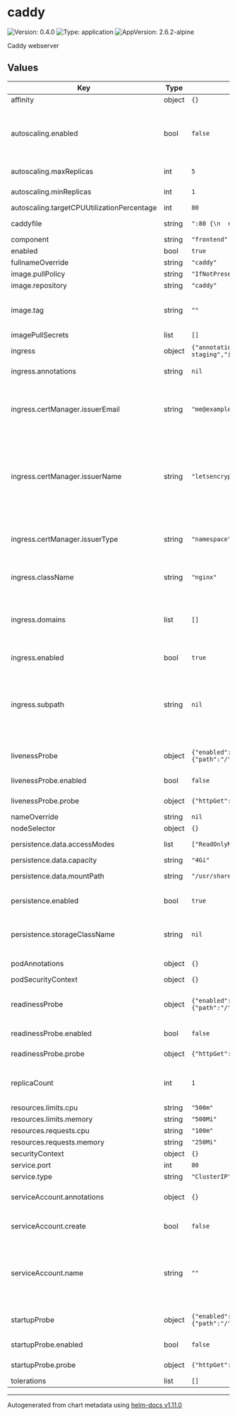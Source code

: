 # caddy

![Version: 0.4.0](https://img.shields.io/badge/Version-0.4.0-informational?style=flat-square) ![Type: application](https://img.shields.io/badge/Type-application-informational?style=flat-square) ![AppVersion: 2.6.2-alpine](https://img.shields.io/badge/AppVersion-2.6.2--alpine-informational?style=flat-square)

Caddy webserver

## Values

| Key | Type | Default | Description |
|-----|------|---------|-------------|
| affinity | object | `{}` |  |
| autoscaling.enabled | bool | `false` | Enable/disable pod autoscaling, if disabled `replicaCount` is used to set number of pods. |
| autoscaling.maxReplicas | int | `5` | Maximum number of replicas |
| autoscaling.minReplicas | int | `1` | Minimum number of replicas |
| autoscaling.targetCPUUtilizationPercentage | int | `80` |  |
| caddyfile | string | `":80 {\n  root * /usr/share/caddy\n  file_server\n}"` | [Caddyfile](https://caddyserver.com/docs/caddyfile) to configure caddy |
| component | string | `"frontend"` |  |
| enabled | bool | `true` |  |
| fullnameOverride | string | `"caddy"` | Override fullname |
| image.pullPolicy | string | `"IfNotPresent"` |  |
| image.repository | string | `"caddy"` | Image repository |
| image.tag | string | `""` | Overrides the image tag whose default is the chart appVersion. |
| imagePullSecrets | list | `[]` | [Image pull secrets](https://kubernetes.io/docs/tasks/configure-pod-container/pull-image-private-registry/) |
| ingress | object | `{"annotations":null,"certManager":{"issuerEmail":"me@example.com","issuerName":"letsencrypt-staging","issuerType":"namespace"},"className":"nginx","domains":[],"enabled":true,"subpath":null}` | Ingress configuration |
| ingress.annotations | string | `nil` | Additional Ingress annotations |
| ingress.certManager.issuerEmail | string | `"me@example.com"` | eMail address for ACME registration with Let's Encrypt. Only used for issuerType = namespace. |
| ingress.certManager.issuerName | string | `"letsencrypt-staging"` | Name of the Issuer to use. For certManager.type = namespace `letsencrypt-staging`, `letsencrypt-prod` and `self-signed` are available. |
| ingress.certManager.issuerType | string | `"namespace"` | Type of [cert-manager](https://cert-manager.io/docs/) Issuer: Use either "namespace" or "cluster". |
| ingress.className | string | `"nginx"` | Name of the [IngressClass](https://kubernetes.io/docs/concepts/services-networking/ingress/#ingress-class) to use in Ingress routes. |
| ingress.domains | list | `[]` | List of [FQDNs](https://de.wikipedia.org/wiki/Fully-Qualified_Host_Name) for this Ingress. Note: All FQDNs will be used for Ingress hosts and TLS certificate. |
| ingress.enabled | bool | `true` | Enable/disable ingress |
| ingress.subpath | string | `nil` | Make Caddy available at a subpath. By default Caddy will be available from [DOMAIN]/ Don't append or prepend :// or / |
| livenessProbe | object | `{"enabled":false,"failureThreshold":5,"initialDelaySeconds":10,"periodSeconds":5,"probe":{"httpGet":{"path":"/","port":"http","scheme":"HTTP"}},"successThreshold":1,"terminationGracePeriodSeconds":null,"timeoutSeconds":1}` | [Liveness probe](https://kubernetes.io/docs/concepts/workloads/pods/pod-lifecycle/#container-probes) See the [API reference](https://kubernetes.io/docs/reference/kubernetes-api/workload-resources/pod-v1/#Probe) for details. |
| livenessProbe.enabled | bool | `false` | Enable/disable liveness probe |
| livenessProbe.probe | object | `{"httpGet":{"path":"/","port":"http","scheme":"HTTP"}}` | Configure [startup probe](https://kubernetes.io/docs/tasks/configure-pod-container/configure-liveness-readiness-startup-probes/) |
| nameOverride | string | `nil` | Override name |
| nodeSelector | object | `{}` |  |
| persistence.data.accessModes | list | `["ReadOnlyMany"]` | Storage [access modes](https://kubernetes.io/docs/concepts/storage/persistent-volumes/#access-modes) |
| persistence.data.capacity | string | `"4Gi"` | Storage [capacity](https://kubernetes.io/docs/concepts/storage/persistent-volumes/#capacity) |
| persistence.data.mountPath | string | `"/usr/share/caddy"` | Mount path of the storage |
| persistence.enabled | bool | `true` | Enable/disable serving data from a PVC |
| persistence.storageClassName | string | `nil` | StorageClass to use, leave empty to use default StorageClass. |
| podAnnotations | object | `{}` | Additional pod annotations |
| podSecurityContext | object | `{}` |  |
| readinessProbe | object | `{"enabled":false,"failureThreshold":5,"initialDelaySeconds":10,"periodSeconds":5,"probe":{"httpGet":{"path":"/","port":"http","scheme":"HTTP"}},"successThreshold":1,"terminationGracePeriodSeconds":null,"timeoutSeconds":1}` | [Readiness probe](https://kubernetes.io/docs/concepts/workloads/pods/pod-lifecycle/#container-probes) See the [API reference](https://kubernetes.io/docs/reference/kubernetes-api/workload-resources/pod-v1/#Probe) for details. |
| readinessProbe.enabled | bool | `false` | Enable/disable readiness probe |
| readinessProbe.probe | object | `{"httpGet":{"path":"/","port":"http","scheme":"HTTP"}}` | Configure [startup probe](https://kubernetes.io/docs/tasks/configure-pod-container/configure-liveness-readiness-startup-probes/) |
| replicaCount | int | `1` | Number of replicas. Only used if autoscaling.enabled = false |
| resources.limits.cpu | string | `"500m"` |  |
| resources.limits.memory | string | `"500Mi"` |  |
| resources.requests.cpu | string | `"100m"` |  |
| resources.requests.memory | string | `"250Mi"` |  |
| securityContext | object | `{}` |  |
| service.port | int | `80` | Service port |
| service.type | string | `"ClusterIP"` | Type of service |
| serviceAccount.annotations | object | `{}` | Annotations to add to the service account |
| serviceAccount.create | bool | `false` | Specifies whether a service account should be created |
| serviceAccount.name | string | `""` | The name of the service account to use. If not set and create is true, a name is generated using the fullname template |
| startupProbe | object | `{"enabled":false,"failureThreshold":5,"initialDelaySeconds":10,"periodSeconds":5,"probe":{"httpGet":{"path":"/","port":"http","scheme":"HTTP"}},"successThreshold":1,"terminationGracePeriodSeconds":null,"timeoutSeconds":1}` | [Startup probe](https://kubernetes.io/docs/concepts/workloads/pods/pod-lifecycle/#container-probes) See the [API reference](https://kubernetes.io/docs/reference/kubernetes-api/workload-resources/pod-v1/#Probe) for details. |
| startupProbe.enabled | bool | `false` | Enable/disable startup probe |
| startupProbe.probe | object | `{"httpGet":{"path":"/","port":"http","scheme":"HTTP"}}` | Configure [startup probe](https://kubernetes.io/docs/tasks/configure-pod-container/configure-liveness-readiness-startup-probes/) |
| tolerations | list | `[]` |  |

----------------------------------------------
Autogenerated from chart metadata using [helm-docs v1.11.0](https://github.com/norwoodj/helm-docs/releases/v1.11.0)
